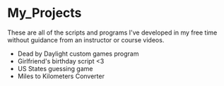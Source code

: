 # My_Projects
These are all of the scripts and programs I've developed in my free time without guidance from an instructor or course videos.

- Dead by Daylight custom games program
- Girlfriend's birthday script <3
- US States guessing game
- Miles to Kilometers Converter
